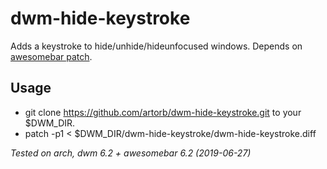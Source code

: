 # dwm-hide-keystroke
Adds a keystroke to hide/unhide/hideunfocused windows. Depends on [awesomebar patch](https://dwm.suckless.org/patches/awesomebar/).

<h2> Usage </h2>
  
* git clone https://github.com/artorb/dwm-hide-keystroke.git to your $DWM_DIR.
* patch -p1 < $DWM_DIR/dwm-hide-keystroke/dwm-hide-keystroke.diff



<h7>_Tested on arch, dwm 6.2 + awesomebar 6.2 (2019-06-27)_</h7> 
